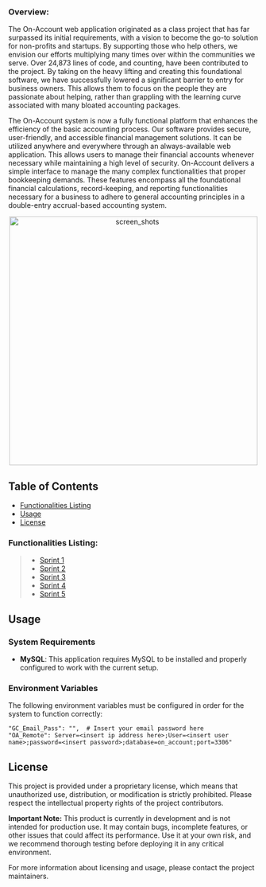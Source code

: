### Overview:
The On-Account web application originated as a class project that has far surpassed its initial requirements, with a vision to become the go-to solution for non-profits and startups. By supporting those who help others, we envision our efforts multiplying many times over within the communities we serve. Over 24,873 lines of code, and counting, have been contributed to the project. By taking on the heavy lifting and creating this foundational software, we have successfully lowered a significant barrier to entry for business owners. This allows them to focus on the people they are passionate about helping, rather than grappling with the learning curve associated with many bloated accounting packages.

The On-Account system is now a fully functional platform that enhances the efficiency of the basic accounting process. Our software provides secure, user-friendly, and accessible financial management solutions. It can be utilized anywhere and everywhere through an always-available web application. This allows users to manage their financial accounts whenever necessary while maintaining a high level of security. On-Account delivers a simple interface to manage the many complex functionalities that proper bookkeeping demands. These features encompass all the foundational financial calculations, record-keeping, and reporting functionalities necessary for a business to adhere to general accounting principles in a double-entry accrual-based accounting system.


<div align="center">
  <img src="https://github.com/user-attachments/assets/f6a09992-1992-4382-9919-aaa89c6b1a1e" alt="screen_shots" width="500">
</div>


## Table of Contents
- [Functionalities Listing](#functionalities-listing)
- [Usage](#usage)
- [License](#license)

### **Functionalities Listing:**
> - [Sprint 1](Sprint1.md)
> - [Sprint 2](Sprint2.md)
> - [Sprint 3](Sprint3.md)
> - [Sprint 4](Sprint4.md)
> - [Sprint 5](Sprint5.md)

## Usage
### System Requirements
- **MySQL**: This application requires MySQL to be installed and properly configured to work with the current setup.

### Environment Variables
The following environment variables must be configured in order for the system to function correctly:

```plaintext
"GC_Email_Pass": "",  # Insert your email password here
"OA_Remote": Server=<insert ip address here>;User=<insert user name>;password=<insert password>;database=on_account;port=3306"
```

## License

This project is provided under a proprietary license, which means that unauthorized use, distribution, or modification is strictly prohibited. Please respect the intellectual property rights of the project contributors.

**Important Note:** This product is currently in development and is not intended for production use. It may contain bugs, incomplete features, or other issues that could affect its performance. Use it at your own risk, and we recommend thorough testing before deploying it in any critical environment.

For more information about licensing and usage, please contact the project maintainers.
